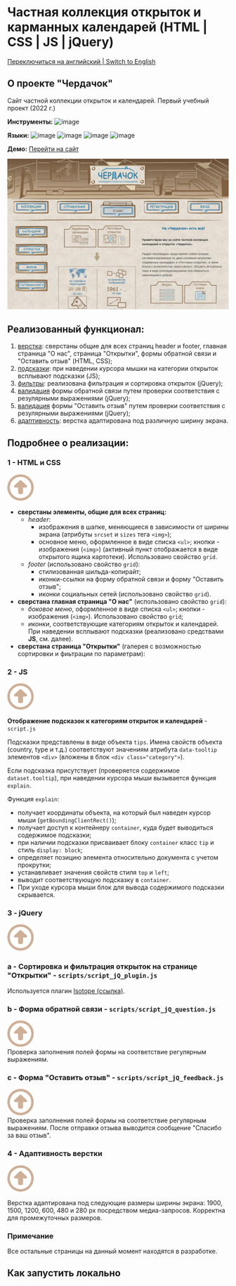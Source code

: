 # Частная коллекция открыток и карманных календарей (HTML | CSS | JS | jQuery)

[Переключиться на английский | Switch to English](./README.md)

## О проекте "Чердачок"
Сайт частной коллекции открыток и календарей. Первый учебный проект (2022 г.)

**Инструменты:** 
![image](https://img.shields.io/badge/VSCode-0078D4?style=for-the-badge&logo=visual%20studio%20code&logoColor=white "Visual Studio Code")

**Языки:** 
![image](https://img.shields.io/badge/HTML5-E34F26?style=for-the-badge&logo=html5&logoColor=white "HTML") 
![image](https://img.shields.io/badge/CSS3-1572B6?style=for-the-badge&logo=css3&logoColor=white "CSS") 
![image](https://img.shields.io/badge/JavaScript-323330?style=for-the-badge&logo=javascript&logoColor=F7DF1E "JS") 
![image](https://img.shields.io/badge/jQuery-0769AD?style=for-the-badge&logo=jquery&logoColor=white "jQuery") 

**Демо:** [Перейти на сайт](https://the-all-spark.github.io/postcards-calendars-collection/) 

![screenshot](./img/main_page_screenshot.jpg "Скриншот главной страницы сайта")

## Реализованный функционал:
1. [верстка](#1---html-и-css): сверстаны общие для всех страниц header и footer, главная страница "О нас", страница "Открытки", формы обратной связи и "Оставить отзыв" (HTML, CSS);
2. [подсказки](#2---js): при наведении курсора мышки на категории открыток всплывают подсказки (JS);
3. [фильтры](#3---jquery): реализована фильтрация и сортировка открыток (jQuery);
4. [валидация](#b---форма-обратной-связи) формы обратной связи путем проверки соответствия с резулярными выражениями (jQuery);
5. [валидация](#c---форма-оставить-отзыв) формы "Оставить отзыв" путем проверки соответствия с резулярными выражениями (jQuery); 
6. [адаптивность](#4---адаптивность-верстки): верстка адаптирована под различную ширину экрана. 

## Подробнее о реализации:

### 1 - HTML и CSS 
<a href="#реализованный-функционал" alt="up"><img src="./img/up-arrow_brown.svg"></a> 

  + **сверстаны элементы, общие для всех страниц:**
     * _header_:
         - изображения в шапке, меняющиеся в зависимости от ширины экрана (атрибуты `srcset` и `sizes` тега `<img>`);
         - основное меню, оформленное в виде списка `<ul>`; кнопки - изображения (`<img>`) (активный пункт отображается в виде открытого ящика картотеки). Использовано свойство `grid`.
     * _footer_ (использовано свойство `grid`):
         - стилизованная шильда-копирайт;
         - иконки-ссылки на форму обратной связи и форму "Оставить отзыв";
         - иконки социальных сетей (использовано свойство `grid`).  
  + **сверстана главная страница "О нас"** (использовано свойство `grid`):  
     * _боковое меню_, оформленное в виде списка `<ul>`; кнопки - изображения (`<img>`). Использовано свойство `grid`;
     * _иконки_, соответствующие категориям открыток и календарей. При наведении всплывают подсказки (реализовано средствами **JS**, см. далее).
  + **сверстана страница "Открытки"** (галерея с возможностью сортировки и фиьтрации по параметрам):

### 2 - JS 
<a href="#реализованный-функционал" alt="up"><img src="./img/up-arrow_brown.svg"></a> 

**Отображение подсказок к категориям открыток и календарей** - `script.js`

Подсказки представлены в виде объекта `tips`. Имена свойств объекта (country, type и т.д.) соответствуют значениям атрибута `data-tooltip` элементов `<div>` (вложены в блок `<div class="category">`).

Если подсказка присутствует (проверяется содержимое `dataset.tooltip`), при наведении курсора мыши вызывается функция `explain`.

Функция `explain`:
 + получает координаты объекта, на который был наведен курсор мыши (`getBoundingClientRect()`);
 + получает доступ к контейнеру `container`, куда будет выводиться содержимое подсказки;
 + при наличии подсказки присваивает блоку `container` класс `tip` и стиль `display: block`;
 + определяет позицию элемента относительно документа с учетом прокрутки;
 + устанавливает значения свойств стиля `top` и `left`;
 + выводит соответствующую подсказку в `container`.
 + При уходе курсора мыши блок для вывода содержимого подсказки скрывается.  

### 3 - jQuery
<a href="#реализованный-функционал" alt="up"><img src="./img/up-arrow_brown.svg"></a> 

### a - **Сортировка и фильтрация открыток на странице "Открытки"** - `scripts/script_jQ_plugin.js`
Используется плагин [Isotope (ссылка)](https://isotope.metafizzy.co/). 

### b - **Форма обратной связи** - `scripts/script_jQ_question.js`
<a href="#реализованный-функционал" alt="up"><img src="./img/up-arrow_brown.svg"></a>  
Проверка заполнения полей формы на соответствие регулярным выражениям.

### c - **Форма "Оставить отзыв"** - `scripts/script_jQ_feedback.js`
<a href="#реализованный-функционал" alt="up"><img src="./img/up-arrow_brown.svg"></a>  
Проверка заполнения полей формы на соответствие регулярным выражениям. После отправки отзыва выводится сообщение "Спасибо за ваш отзыв".

### 4 - **Адаптивность верстки** 
<a href="#реализованный-функционал" alt="up"><img src="./img/up-arrow_brown.svg"></a>

Верстка адаптирована под следующие размеры ширины экрана: 1900, 1500, 1200, 600, 480 и 280 px посредством медиа-запросов. Корректна для промежуточных размеров.

### Примечание
Все остальные страницы на данный момент находятся в разработке.

## Как запустить локально